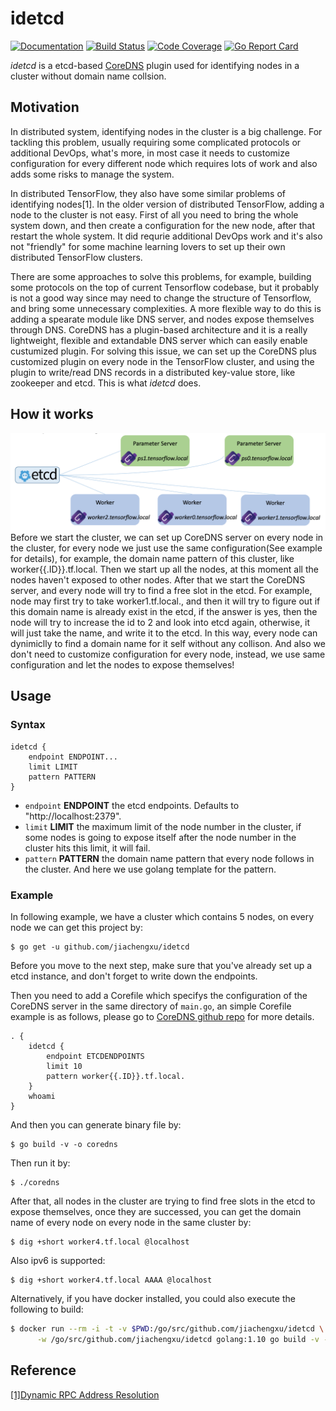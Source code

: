 # idetcd
[![Documentation](https://img.shields.io/badge/godoc-reference-blue.svg)](https://godoc.org/github.com/jiachengxu/idetcd/idetcd)
[![Build Status](https://img.shields.io/travis/jiachengxu/idetcd/master.svg?label=build)](https://travis-ci.org/jiachengxu/idetcd)
[![Code Coverage](https://img.shields.io/codecov/c/github/jiachengxu/idetcd/master.svg)](https://codecov.io/github/jiachengxu/idetcd?branch=master)
[![Go Report Card](https://goreportcard.com/badge/github.com/jiachengxu/idetcd)](https://goreportcard.com/report/jiachengxu/idetcd)

*idetcd* is a etcd-based [CoreDNS](https://coredns.io/) plugin used for identifying nodes in a cluster without domain name collsion.

## Motivation
In distributed system, identifying nodes in the cluster is a big challenge. For tackling this problem, usually requiring some complicated protocols or additional DevOps, what's more, in most case it needs to customize configuration for every different node which requires lots of work and also adds some risks to manage the system. 

In distributed TensorFlow, they also have some similar problems of identifying nodes[1]. In the older version of distributed TensorFlow, adding a node to the cluster is not easy. First of all you need to bring the whole system down, and then create a configuration for the new node, after that restart the whole system. It did requrie additional DevOps work and it's also not "friendly" for some machine learning lovers to set up their own distributed TensorFlow clusters. 

There are some approaches to solve this problems, for example, building some protocols on the top of current Tensorflow codebase, but it probably is not a good way since may need to change the structure of Tensorflow, and bring some unnecessary complexities. A more flexible way to do this is adding a spearate module like DNS server, and nodes expose themselves through DNS. CoreDNS has a plugin-based architecture and it is a really lightweight, flexible and extandable DNS server which can easily enable custumized plugin. For solving this issue, we can set up the CoreDNS plus customized plugin on every node in the TensorFlow cluster, and using the plugin to write/read DNS records in a distributed key-value store, like zookeeper and etcd. This is what *idetcd* does.

## How it works
![deploy](https://github.com/jiachengxu/idetcd/blob/master/fig/deploy.png)
Before we start the cluster, we can set up CoreDNS server on every node in the cluster, for every node we just use the same configuration(See example for details), for example, the domain name pattern of this cluster, like worker{{.ID}}.tf.local. Then we start up all the nodes, at this moment all the nodes haven't exposed to other nodes. After that we start the CoreDNS server, and every node will try to find a free slot in the etcd. For example, node may first try to take worker1.tf.local., and then it will try to figure out if this domain name is already exist in the etcd, if the answer is yes, then the node will try to increase the id to 2 and look into etcd again, otherwise, it will just take the name, and write it to the etcd. In this way, every node can dynimiclly to find a domain name for it self without any collison. And also we don't need to customize configuration for every node, instead, we use same configuration and let the nodes to expose themselves!

## Usage

### Syntax

~~~
idetcd {
	endpoint ENDPOINT...
	limit LIMIT
	pattern PATTERN
}
~~~

* `endpoint` **ENDPOINT** the etcd endpoints. Defaults to "http://localhost:2379".
* `limit` **LIMIT** the maximum limit of the node number in the cluster, if some nodes is going to expose itself after the node number in the cluster hits this limit, it will fail.
* `pattern` **PATTERN** the domain name pattern that every node follows in the cluster. And here we use golang template for the pattern.

### Example
In following example, we have a cluster which contains 5 nodes, on every node we can get this project by:
```
$ go get -u github.com/jiachengxu/idetcd
```
Before you move to the next step, make sure that you've already set up a etcd instance, and don't forget to write down the endpoints.

Then you need to add a Corefile which specifys the configuration of the CoreDNS server in the same directory of `main.go`, an simple Corefile example is as follows, please go to [CoreDNS github repo](https://github.com/coredns/coredns) for more details.

 ~~~ corefile
 . {
     idetcd {
         endpoint ETCDENDPOINTS
         limit 10
         pattern worker{{.ID}}.tf.local.
     }
     whoami
 }
 ~~~

And then you can generate binary file by:
```
$ go build -v -o coredns
```

Then run it by:
```
$ ./coredns
```

After that, all nodes in the cluster are trying to find free slots in the etcd to expose themselves, once they are successed, you can get the domain name of every node on every node in the same cluster by:
```
$ dig +short worker4.tf.local @localhost
```
Also ipv6 is supported:
```
$ dig +short worker4.tf.local AAAA @localhost
```

Alternatively, if you have docker installed, you could also execute the following to build:
```sh
$ docker run --rm -i -t -v $PWD:/go/src/github.com/jiachengxu/idetcd \
      -w /go/src/github.com/jiachengxu/idetcd golang:1.10 go build -v -o coredns
```

## Reference
[[1]Dynamic RPC Address Resolution](https://groups.google.com/a/tensorflow.org/forum/#!msg/developers/s8MJ2vqQ1z0/mWoVaAMvCwAJ;context-place=forum/developers)
